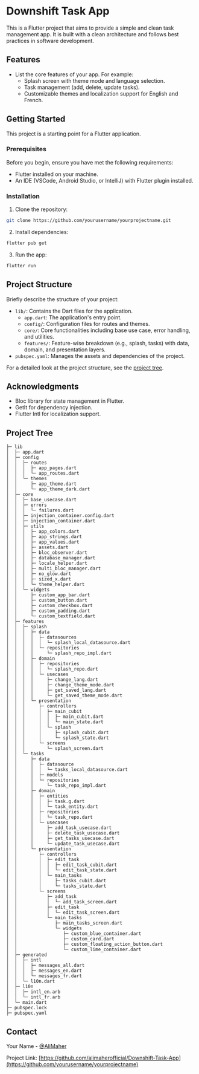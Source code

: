 # Downshift Task App

<!-- > A brief description of your app. -->
This is a Flutter project that aims to provide a simple and clean task management app. It is built with a clean architecture and follows best practices in software development.

## Features

- List the core features of your app. For example:
  - Splash screen with theme mode and language selection.
  - Task management (add, delete, update tasks).
  - Customizable themes and localization support for English and French.

## Getting Started

This project is a starting point for a Flutter application.

### Prerequisites

Before you begin, ensure you have met the following requirements:
- Flutter installed on your machine.
- An IDE (VSCode, Android Studio, or IntelliJ) with Flutter plugin installed.

### Installation

1. Clone the repository:
```bash
git clone https://github.com/yourusername/yourprojectname.git
```


2. Install dependencies:
```bash
flutter pub get
```

3. Run the app:
```bash
flutter run
```

## Project Structure

Briefly describe the structure of your project:

- `lib/`: Contains the Dart files for the application.
  - `app.dart`: The application's entry point.
  - `config/`: Configuration files for routes and themes.
  - `core/`: Core functionalities including base use case, error handling, and utilities.
  - `features/`: Feature-wise breakdown (e.g., splash, tasks) with data, domain, and presentation layers.
- `pubspec.yaml`: Manages the assets and dependencies of the project.

For a detailed look at the project structure, see the [project tree](#project-tree).

## Acknowledgments

- Bloc library for state management in Flutter.
- GetIt for dependency injection.
- Flutter Intl for localization support.

## Project Tree

```
├─ lib
│  ├─ app.dart
│  ├─ config
│  │  ├─ routes
│  │  │  ├─ app_pages.dart
│  │  │  └─ app_routes.dart
│  │  └─ themes
│  │     ├─ app_theme.dart
│  │     └─ app_theme_dark.dart
│  ├─ core
│  │  ├─ base_usecase.dart
│  │  ├─ errors
│  │  │  └─ failures.dart
│  │  ├─ injection_container.config.dart
│  │  ├─ injection_container.dart
│  │  ├─ utils
│  │  │  ├─ app_colors.dart
│  │  │  ├─ app_strings.dart
│  │  │  ├─ app_values.dart
│  │  │  ├─ assets.dart
│  │  │  ├─ bloc_observer.dart
│  │  │  ├─ database_manager.dart
│  │  │  ├─ locale_helper.dart
│  │  │  ├─ multi_bloc_manager.dart
│  │  │  ├─ no_glow.dart
│  │  │  ├─ sized_x.dart
│  │  │  └─ theme_helper.dart
│  │  └─ widgets
│  │     ├─ custom_app_bar.dart
│  │     ├─ custom_button.dart
│  │     ├─ custom_checkbox.dart
│  │     ├─ custom_padding.dart
│  │     └─ custom_textfield.dart
│  ├─ features
│  │  ├─ splash
│  │  │  ├─ data
│  │  │  │  ├─ datasources
│  │  │  │  │  └─ splash_local_datasource.dart
│  │  │  │  └─ repositories
│  │  │  │     └─ splash_repo_impl.dart
│  │  │  ├─ domain
│  │  │  │  ├─ repositories
│  │  │  │  │  └─ splash_repo.dart
│  │  │  │  └─ usecases
│  │  │  │     ├─ change_lang.dart
│  │  │  │     ├─ change_theme_mode.dart
│  │  │  │     ├─ get_saved_lang.dart
│  │  │  │     └─ get_saved_theme_mode.dart
│  │  │  └─ presentation
│  │  │     ├─ controllers
│  │  │     │  ├─ main_cubit
│  │  │     │  │  ├─ main_cubit.dart
│  │  │     │  │  └─ main_state.dart
│  │  │     │  └─ splash
│  │  │     │     ├─ splash_cubit.dart
│  │  │     │     └─ splash_state.dart
│  │  │     └─ screens
│  │  │        └─ splash_screen.dart
│  │  └─ tasks
│  │     ├─ data
│  │     │  ├─ datasource
│  │     │  │  └─ tasks_local_datasource.dart
│  │     │  ├─ models
│  │     │  └─ repositories
│  │     │     └─ task_repo_impl.dart
│  │     ├─ domain
│  │     │  ├─ entities
│  │     │  │  ├─ task.g.dart
│  │     │  │  └─ task_entity.dart
│  │     │  ├─ repositories
│  │     │  │  └─ task_repo.dart
│  │     │  └─ usecases
│  │     │     ├─ add_task_usecase.dart
│  │     │     ├─ delete_task_usecase.dart
│  │     │     ├─ get_tasks_usecase.dart
│  │     │     └─ update_task_usecase.dart
│  │     └─ presentation
│  │        ├─ controllers
│  │        │  ├─ edit_task
│  │        │  │  ├─ edit_task_cubit.dart
│  │        │  │  └─ edit_task_state.dart
│  │        │  └─ main_tasks
│  │        │     ├─ tasks_cubit.dart
│  │        │     └─ tasks_state.dart
│  │        └─ screens
│  │           ├─ add_task
│  │           │  └─ add_task_screen.dart
│  │           ├─ edit_task
│  │           │  └─ edit_task_screen.dart
│  │           └─ main_tasks
│  │              ├─ main_tasks_screen.dart
│  │              └─ widgets
│  │                 ├─ custom_blue_container.dart
│  │                 ├─ custom_card.dart
│  │                 ├─ custom_floating_action_button.dart
│  │                 └─ custom_lime_container.dart
│  ├─ generated
│  │  ├─ intl
│  │  │  ├─ messages_all.dart
│  │  │  ├─ messages_en.dart
│  │  │  └─ messages_fr.dart
│  │  └─ l10n.dart
│  ├─ l10n
│  │  ├─ intl_en.arb
│  │  └─ intl_fr.arb
│  └─ main.dart
├─ pubspec.lock
├─ pubspec.yaml
```

## Contact

Your Name - [@AliMaher](https://www.linkedin.com/in/ali-maher-t/)

Project Link: [https://github.com/alimaherofficial/Downshift-Task-App](https://github.com/yourusername/yourprojectname)
```